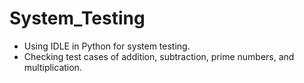 # System_Testing

- Using IDLE in Python for system testing.
- Checking test cases of addition, subtraction, prime numbers, and multiplication.
